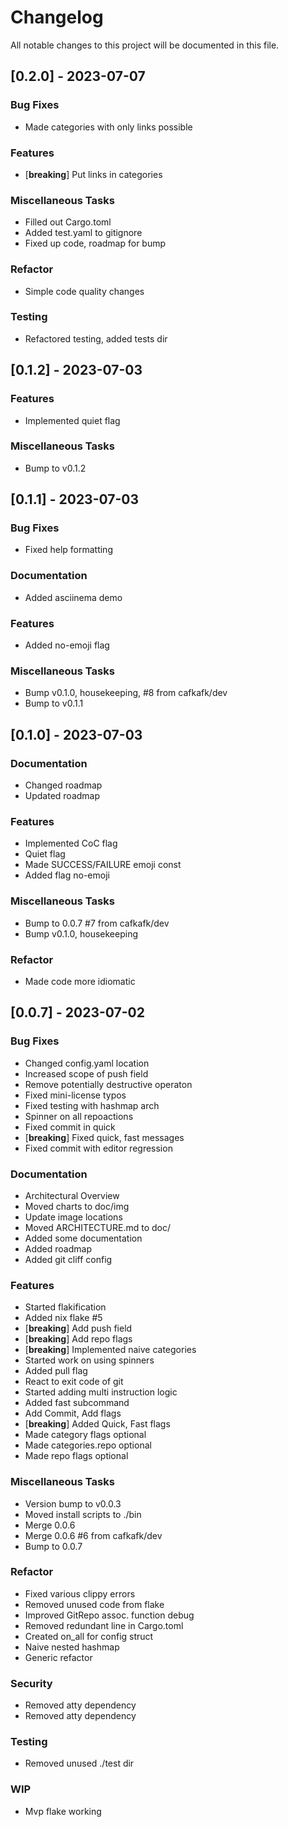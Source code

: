 <!--
SPDX-FileCopyrightText: 2023 Christina Sørensen
SPDX-FileContributor: Christina Sørensen

SPDX-License-Identifier: AGPL-3.0-only
-->

# Changelog

All notable changes to this project will be documented in this file.

## [0.2.0] - 2023-07-07

### Bug Fixes

- Made categories with only links possible

### Features

- [**breaking**] Put links in categories

### Miscellaneous Tasks

- Filled out Cargo.toml
- Added test.yaml to gitignore
- Fixed up code, roadmap for bump

### Refactor

- Simple code quality changes

### Testing

- Refactored testing, added tests dir

## [0.1.2] - 2023-07-03

### Features

- Implemented quiet flag

### Miscellaneous Tasks

- Bump to v0.1.2

## [0.1.1] - 2023-07-03

### Bug Fixes

- Fixed help formatting

### Documentation

- Added asciinema demo

### Features

- Added no-emoji flag

### Miscellaneous Tasks

- Bump v0.1.0, housekeeping, #8 from cafkafk/dev
- Bump to v0.1.1

## [0.1.0] - 2023-07-03

### Documentation

- Changed roadmap
- Updated roadmap

### Features

- Implemented CoC flag
- Quiet flag
- Made SUCCESS/FAILURE emoji const
- Added flag no-emoji

### Miscellaneous Tasks

- Bump to 0.0.7 #7 from cafkafk/dev
- Bump v0.1.0, housekeeping

### Refactor

- Made code more idiomatic

## [0.0.7] - 2023-07-02

### Bug Fixes

- Changed config.yaml location
- Increased scope of push field
- Remove potentially destructive operaton
- Fixed mini-license typos
- Fixed testing with hashmap arch
- Spinner on all repoactions
- Fixed commit in quick
- [**breaking**] Fixed quick, fast messages
- Fixed commit with editor regression

### Documentation

- Architectural Overview
- Moved charts to doc/img
- Update image locations
- Moved ARCHITECTURE.md to doc/
- Added some documentation
- Added roadmap
- Added git cliff config

### Features

- Started flakification
- Added nix flake #5 
- [**breaking**] Add push field
- [**breaking**] Add repo flags
- [**breaking**] Implemented naive categories
- Started work on using spinners
- Added pull flag
- React to exit code of git
- Started adding multi instruction logic
- Added fast subcommand
- Add Commit, Add flags
- [**breaking**] Added Quick, Fast flags
- Made category flags optional
- Made categories.repo optional
- Made repo flags optional

### Miscellaneous Tasks

- Version bump to v0.0.3
- Moved install scripts to ./bin
- Merge 0.0.6
- Merge 0.0.6 #6 from cafkafk/dev
- Bump to 0.0.7

### Refactor

- Fixed various clippy errors
- Removed unused code from flake
- Improved GitRepo assoc. function debug
- Removed redundant line in Cargo.toml
- Created on_all for config struct
- Naive nested hashmap
- Generic refactor

### Security

- Removed atty dependency
- Removed atty dependency

### Testing

- Removed unused ./test dir

### WIP

- Mvp flake working

<!-- generated by git-cliff -->
